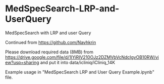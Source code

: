 # MedSpecSearch-LRP-and-UserQuery
MedSpecSearch with LRP and user Query

Continued from https://github.com/Navhkrin

Please download required data (8MB) from https://drive.google.com/file/d/1IYiRIV210OJz2DZMVbVcNdcIgvOB10RW/view?usp=sharing and put it into data/icliniq/iCliniq_14K

Example usage in "MedSpecSearch LRP and User Query Example.ipynb" file.
